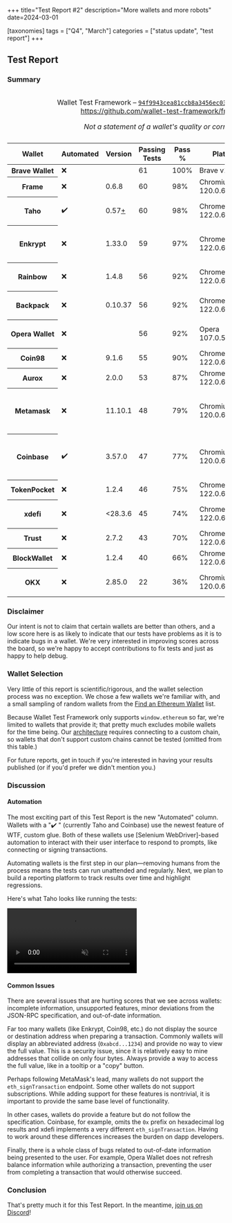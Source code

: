 +++
title="Test Report #2"
description="More wallets and more robots"
date=2024-03-01

[taxonomies]
tags = ["Q4", "March"]
categories = ["status update", "test report"]
+++

## Test Report

### Summary

<div class="report-holder">
<table class="report">
    <caption>
        <p>
            Wallet Test Framework –
            <a href="https://github.com/wallet-test-framework/framework/commit/94f9943cea81ccb8a3456ec031ad1bd00ee9a1f6">
                <code>94f9943cea81ccb8a3456ec031ad1bd00ee9a1f6</code>
            </a>
            <br>
            <a href="https://github.com/wallet-test-framework/framework">
                https://github.com/wallet-test-framework/framework
            </a>
        </p>
        <p>
            <em>Not a statement of a wallet's quality or correctness.</em>
        </p>
    </caption>
    <thead>
        <tr>
            <th>Wallet</th>
            <th>Automated</th>
            <th>Version</th>
            <th>Passing Tests</th>
            <th>Pass %</th>
            <th>Platform</th>
            <th>Notes</th>
        </tr>
    </thead>
    <tbody>
        <tr class="platinum">
            <th>Brave Wallet</th>
            <td>❌</td>
            <td></td>
            <td>61</td>
            <td>100%</td>
            <td>Brave v1.63.16</td>
            <td></td>
        </tr>
        <tr class="gold">
            <th>Frame</th>
            <td>❌</td>
            <td>0.6.8</td>
            <td>60</td>
            <td>98%</td>
            <td>Chromium 120.0.6099.129</td>
            <td>signTransaction unsupported</td>
        </tr>
        <tr class="gold">
            <th>Taho</th>
            <td>✔️</td>
            <td>0.57<a href="https://github.com/tahowallet/extension/pull/3737">+</a>
            </td>
            <td>60</td>
            <td>98%</td>
            <td>Chrome 122.0.6261.94</td>
            <td>Changed definition of sign test to exclude hex</td>
        </tr>
        <tr class="gold">
            <th>Enkrypt</th>
            <td>❌</td>
            <td>1.33.0</td>
            <td>59</td>
            <td>97%</td>
            <td>Chrome 122.0.6261.94</td>
            <td>signTransaction unsupported, doesn't show destination address</td>
        </tr>
        <tr class="gold">
            <th>Rainbow</th>
            <td>❌</td>
            <td>1.4.8</td>
            <td>56</td>
            <td>92%</td>
            <td>Chrome 122.0.6261.94</td>
            <td>signTransaction opened, but was blank</td>
        </tr>
        <tr class="gold">
            <th>Backpack</th>
            <td>❌</td>
            <td>0.10.37</td>
            <td>56</td>
            <td>92%</td>
            <td>Chrome 122.0.6261.94</td>
            <td>sendTransaction invalid length, sign just closed</td>
        </tr>
        <tr class="gold">
            <th>Opera Wallet</th>
            <td>❌</td>
            <td></td>
            <td>56</td>
            <td>92%</td>
            <td>Opera 107.0.5045.36</td>
            <td>Doesn't update balance before sending</td>
        </tr>
        <tr class="gold">
            <th>Coin98</th>
            <td>❌</td>
            <td>9.1.6</td>
            <td>55</td>
            <td>90%</td>
            <td>Chrome 122.0.6261.94</td>
            <td>Doesn't display full addresses</td>
        </tr>
        <tr class="gold">
            <th>Aurox</th>
            <td>❌</td>
            <td>2.0.0</td>
            <td>53</td>
            <td>87%</td>
            <td>Chrome 122.0.6261.94</td>
            <td></td>
        </tr>
        <tr class="silver">
            <th>Metamask</th>
            <td>❌</td>
            <td>11.10.1</td>
            <td>48</td>
            <td>79%</td>
            <td>Chromium 120.0.6099.129</td>
            <td>signTransaction unsupported, logging/storage seems to lag behind chain</td>
        </tr>
        <tr class="silver">
            <th>Coinbase</th>
            <td>✔️</td>
            <td>3.57.0</td>
            <td>47</td>
            <td>77%</td>
            <td>Chromium 120.0.6099.129</td>
            <td>Doesn't show full addresses, can't differentiate sign/send transaction</td>
        </tr>
        <tr class="silver">
            <th>TokenPocket</th>
            <td>❌</td>
            <td>1.2.4</td>
            <td>46</td>
            <td>75%</td>
            <td>Chrome 122.0.6261.94</td>
            <td>signTransaction unsupported</td>
        </tr>
        <tr class="silver">
            <th>xdefi</th>
            <td>❌</td>
            <td>&lt;28.3.6</td>
            <td>45</td>
            <td>74%</td>
            <td>Chrome 122.0.6261.94</td>
            <td>Notably different signTransaction behaviour</td>
        </tr>
        <tr class="silver">
            <th>Trust</th>
            <td>❌</td>
            <td>2.7.2</td>
            <td>43</td>
            <td>70%</td>
            <td>Chrome 122.0.6261.94</td>
            <td>Doesn't support filters/subscriptions</td>
        </tr>
        <tr class="silver">
            <th>BlockWallet</th>
            <td>❌</td>
            <td>1.2.4</td>
            <td>40</td>
            <td>66%</td>
            <td>Chrome 122.0.6261.94</td>
            <td></td>
        </tr>
        <tr class="bronze">
            <th>OKX</th>
            <td>❌</td>
            <td>2.85.0</td>
            <td>22</td>
            <td>36%</td>
            <td>Chromium 120.0.6099.129</td>
            <td>As likely to be a bug in WTF as a wallet problem</td>
        </tr>
    </tbody>
</table>
</div>

### Disclaimer

Our intent is not to claim that certain wallets are better than others, and a
low score here is as likely to indicate that our tests have problems as it
is to indicate bugs in a wallet. We're very interested in improving scores
across the board, so we're happy to accept contributions to fix tests and just
as happy to help debug.

### Wallet Selection

Very little of this report is scientific/rigorous, and the wallet selection
process was no exception. We chose a few wallets we're familiar with, and a
small sampling of random wallets from the [Find an Ethereum Wallet][find-wallet]
list.

Because Wallet Test Framework only supports `window.ethereum` so far, we're
limited to wallets that provide it; that pretty much excludes mobile wallets for
the time being. Our [architecture] requires connecting to a custom chain, so
wallets that don't support custom chains cannot be tested (omitted from this
table.)

For future reports, get in touch if you're interested in having your results
published (or if you'd prefer we didn't mention you.)

### Discussion

#### Automation

The most exciting part of this Test Report is the new "Automated" column.
Wallets with a "✔️ " (currently Taho and Coinbase) use the newest feature of WTF,
custom glue. Both of these wallets use [Selenium WebDriver]-based automation to
interact with their user interface to respond to prompts, like connecting or
signing transactions.

Automating wallets is the first step in our plan&mdash;removing humans from the
process means the tests can run unattended and regularly. Next, we plan to build
a reporting platform to track results over time and highlight regressions.

Here's what Taho looks like running the tests:

<a href="./taho.mp4">
    <video muted autoplay loop src="./taho.mp4" style="max-width: 100%">
    <p>Demo video of Taho with automation.</p>
    </video>
</a>

#### Common Issues

There are several issues that are hurting scores that we see across wallets:
incomplete information, unsupported features, minor deviations from the
JSON-RPC specification, and out-of-date information.

Far too many wallets (like Enkrypt, Coin98, etc.) do not display the source or
destination address when preparing a transaction. Commonly wallets will display
an abbreviated address (`0xabcd...1234`) and provide no way to view the full
value. This is a security issue, since it is relatively easy to mine addresses
that collide on only four bytes. Always provide a way to access the full value,
like in a tooltip or a "copy" button.

Perhaps following MetaMask's lead, many wallets do not support the
`eth_signTransaction` endpoint. Some other wallets do not support subscriptions.
While adding support for these features is nontrivial, it is important to
provide the same base level of functionality.

In other cases, wallets do provide a feature but do not follow the
specification. Coinbase, for example, omits the `0x` prefix on hexadecimal log
results and xdefi implements a very different `eth_signTransaction`. Having to
work around these differences increases the burden on dapp developers.

Finally, there is a whole class of bugs related to out-of-date information being
presented to the user. For example, Opera Wallet does not refresh balance
information while authorizing a transaction, preventing the user from completing
a transaction that would otherwise succeed.

### Conclusion

That's pretty much it for this Test Report. In the meantime,
[join us on Discord](https://allwallet.dev/)!

[find-wallet]: https://ethereum.org/en/wallets/find-wallet/
[architecture]: ../kick-off/
[Selenium]: https://www.selenium.dev/documentation/webdriver/
